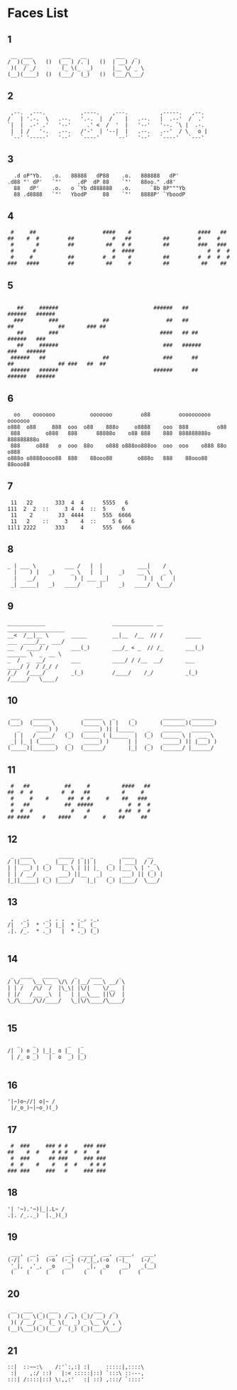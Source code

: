 # Faces List

	
## 1

```
 __  ___         ___   __         ___   _    
/  )(__ \   ()  (__ ) /. |   ()  | __) / )   
 )(  / _/        (_ \(_  _)      |__ \/ _ \  
(__)(____)  ()  (___/  (_)   ()  (___/\___/  

```

## 2

```                                                                  
 ,--.  ,---.           ,----.    ,---.          ,-----.   ,--.    
/   | '.-.  \   .--.   '.-.  |  /    |   .--.   |  .--'  /  .'    
`|  |  .-' .'   '--'     .' <  /  '  |   '--'   '--. `\ |  .-.    
 |  | /   '-.   .--.   /'-'  | '--|  |   .--.   .--'  / \   o |   
 `--' '-----'   '--'   `----'     `--'   '--'   `----'   `---'    
```                                                                  

## 3

```
  .d oP"Yb.   .o.   88888   dP88    .o.   888888   dP'     
.d88 "' dP'   `"'     .dP  dP 88    `"'   88oo." .d8'      
  88   dP'    .o.   o `Yb d888888   .o.      `8b 8P"""Yb   
  88 .d8888   `"'   YbodP     88    `"'   8888P' `YboodP   
```

## 4

```
 #     ##                     ####    #                     ####   ##         
##    #  #         ##            #   ##          ##         #     #           
 #       #         ##          ##   # #          ##         ###   ###         
 #      #                        #  ####                       #  #  #        
 #     #           ##         #  #    #          ##         #  #  #  #        
###   ####         ##          ##     #          ##          ##    ##         
```                                                                              

## 5

```
                                                                                                                     
   ##     ######                              ######   ##                                  ######   ######           
  ###        ###              ##                  ##   ##                  ##              ##       ### ##           
   ##        ###                                ####   ## ##                               ######   ###              
   ##     ######                                 ###   ######                                 ###   ######           
 ######   ##                  ##                 ###      ##               ##              ## ###   ##  ##           
 ######   ######                              ######      ##                               ######   ######           
```                                                                                                                     

## 6

```
  oo    ooooooo           ooooooo         o88         oooooooooo    ooooooo    
o888  o88     888  ooo  o88    888o     o8888    ooo  888         o88          
 888        o888   888      88888o    o88 888    888  888888888o  888888888o   
 888     o888   o  ooo  88o    o888 o888oo888oo  ooo  ooo    o888 88o    o888  
o888o o8888oooo88  888    88ooo88        o888o   888    88ooo88     88ooo88    
```                                                                               

## 7

```
 11   22       333  4  4      5555   6    
111  2  2  ::     3 4  4  ::  5     6     
 11    2        33  4444      555  6666   
 11   2    ::     3    4  ::     5 6   6  
11l1 2222      333     4      555   666   
```                                          
                                          

## 8

```
_ | ___ \         ___ /   |  |           ___|    /      
  |    ) |   _)     _ \   |  |     _)    __ \    _ \    
  |   __/            ) | ___ __|           ) |  (   |   
 _| _____|   _)   ____/     _|     _)   ____/  \___/    
```                                                        

## 9

```
____________                     _____________ __                    __________________       
__<  /__|__ \       _____        __|__  /__  // /       _____        ___  ____/__  ___/       
__  / ____/ /       ___(_)       ___/_ < _  // /_       ___(_)       ______ \  _  __ \        
_  /  _  __/        ___          ____/ / /__  __/       ___           ____/ /  / /_/ /        
/_/   /____/        _(_)         /____/    /_/          _(_)         /_____/   \____/         
```                                                                                              

## 10

```
 ___    ______          ______   _     _         _______  _______   
(___)  (_____ \        (_____ \ | |   (_)       (_______)(_______)  
   _     ____) )   _    _____) )| |_____    _    ______   ______    
  | |   / ____/   (_)  (_____ ( |_____  |  (_)  (_____ \ |  ___ \   
 _| |_ | (_____    _    _____) )      | |   _    _____) )| |___) )  
(_____)|_______)  (_)  (______/       |_|  (_)  (______/ |______/   
```                                                                    

## 11
                                                
```                                                
 #   ##           ##     #          ####   ##   
##  #  #         #  #   ##          #     #     
 #     #    #      ##  # #     #    ##   ###    
 #   ##           ##  #####           #  #  #   
 #  #  #            #    #         # ##  #  #   
## ####    #    ####    #     #    ##     ##    
```                                                
                                                
## 12

```
 _  ____        _____  _  _         ____    __    
/ ||___ \   _  |___ / | || |    _  | ___|  / /_   
| |  __) | (_)   |_ \ | || |_  (_) |___ \ | '_ \  
| | / __/   _   ___) ||__   _|  _   ___) || (_) | 
|_||_____| (_) |____/    |_|   (_) |____/  \___/  
```                                                  

## 13

```
 ,   _,     _, . ,    ._, ._, 
/|  '_)  * '_) |_|  * |_  (_  
.|. /_.  * ._)   |  * ._) (_) 
                              
```

## 14

```
 _  ____   _____     _    ____     _ 
/ \/_   \__\__  \/\ / |__/ ___\ __/ \
| | /   /\/  /  |\_\| |\/|    \/__  |
| |/   /___ _\  |   | |__\___ ||\/  |
\_/\____/\//____/   \_|\/\____/\____/
                       
```

## 15

```
   _    _          _   _  
/|  ) o _) |_|_ o |_  |_  
 | /_ o _)   |  o  _) |_) 
                
```

## 16

```
'|~)o~//| o|~ / 
 |/_o_)~|~o_)(_)
```

## 17

```                              
 #  ###     ### # #     ### ### 
##    #  #    # # #  #  #   #   
 #  ###      ## ###     ### ### 
 #  #    #    #   #  #    # # # 
### ###     ###   #     ### ### 

```

## 18

```
'| '~).'~)|_|.L~ / 
.|. /_.._)  |._)(_)
```

## 19

```
 ___,  __,   __,  __,  ____,  __,  ____,   ___, 
(-/|  (- )  (-o  (-_) (-/_|_,(-o  (-|_    (-/_  
 '_|,  ,'_,  _o   __)    _|,  _o    __)   _(__) 
 (    (     (    (      (    (     (     (      

```

## 20

```
 __  ___  _  ___   __   _  ___   _  
(  )(__ \(_)(__ ) / ,) (_)/ __) / ) 
 )( / __/ _  (_ \(_  _) _ \__ \/ , \
(__)\___)(_)(___/  (_) (_)(___/\___/

```

## 21

```
::|  ::~~:\    /:'`:,:| :|     :::::|,::::\
 :|    ,:/ ::)   |:< :::::|::) `:::\ ::---,
:::| /::::|::) \:,,:'   :| ::) ,:::/ `::::'

```
